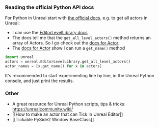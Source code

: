 ### Reading the official Python API docs
For Python in Unreal start with [the official docs](https://docs.unrealengine.com/5.0/en-US/PythonAPI/),
e.g. to get all actors in Unreal:
- I can use the [EditorLevelLibrary docs](https://docs.unrealengine.com/5.1/en-US/PythonAPI/class/EditorLevelLibrary.html)
- The docs tell me that the `get_all_level_actors()` method returns an array of Actors. So I go check out the [docs for Actor](https://docs.unrealengine.com/5.0/en-US/PythonAPI/class/Actor.html?highlight=actor#unreal.Actor).
- The [docs for Actor](https://docs.unrealengine.com/5.0/en-US/PythonAPI/class/Actor.html?highlight=actor#unreal.Actor) show I can run a `get_name()` method
```python
import unreal
actors = unreal.EditorLevelLibrary.get_all_level_actors()
actor_names = [x.get_name() for x in actors]
```
It's recommended to start experimenting line by line, in the Unreal Python console, and just print the results.

### Other 
* A great resource for Unreal Python scripts, tips & tricks: https://unrealcommunity.wiki/
* [[How to make an actor that can Tick In Unreal Editor]]
* [[Tickable PySide2 Window BaseClass]]

